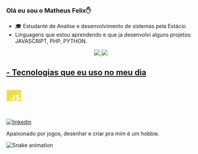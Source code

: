 ### Olá eu sou o Matheus Felix✋
- 🎓 Estudante de Analise e desenvolvimento de sistemas pela Estácio
- Linguagens que estou aprendendo e que ja desenvolvi alguns projetos: JAVASCRIPT, PHP, PYTHON.

<div align="center">
  <a href="https://github.com/devmfelix">
 <img height="160em" src="https://github-readme-stats.vercel.app/api?username=devmfelix&show_icons=true&theme=dracula&include_all_commits=true&count_private=true"/>
  <img height="160em" src="https://github-readme-stats.vercel.app/api/top-langs/?username=devmfelix&layout=compact&langs_count=7&theme=dracula"/>
</div>


##  - Tecnologias que eu uso no meu dia

<div style="display: inline_block"><br>
<img title="JavaScript" align="center" alt="JavaScript-Js" height="30" width="40" src="https://raw.githubusercontent.com/devicons/devicon/master/icons/javascript/javascript-plain.svg">
</div><br>
  
 ##
  [![linkedin](https://img.shields.io/badge/LinkedIn-0077B5?style=for-the-badge&logo=linkedin&logoColor=white)](https://www.linkedin.com/in/matheus-felix-3232a3176/)
 
  
Apaixonado por jogos, desenhar e criar pra mim é um hobbie.
  
  ![Snake animation](https://github.com/devmfelix/devmfelix/blob/output/github-contribution-grid-snake.svg)
